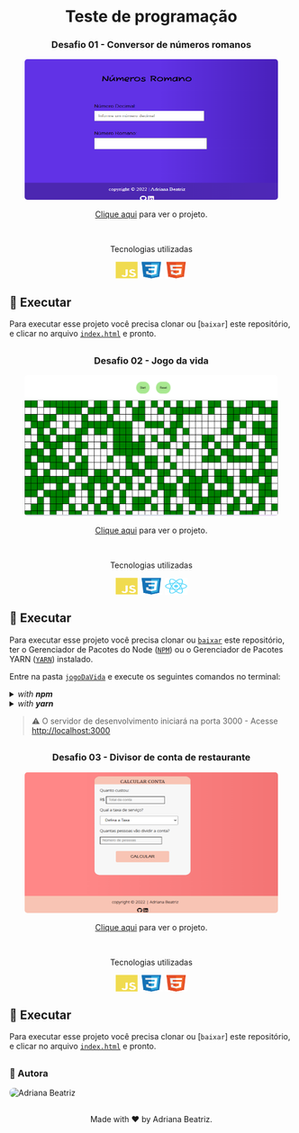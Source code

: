 <h1 align="center"> Teste de programação </h1>

<h3 align="center"> Desafio 01 - Conversor de números romanos </h3>

<p align="center">
    <img width="450" style="border-radius: 5px" height="250" alt="Demonstração do Projeto" src="demonstracaoTela1.png">
</p>
<p align="center"><a href="https://numerosromanos.vercel.app/">Clique aqui</a> para ver o projeto.</p>

<div align="center"><br>
  <p align="center">Tecnologias utilizadas</p>
  <img align="center" alt="dri-Js" height="30" width="40" src="https://raw.githubusercontent.com/devicons/devicon/master/icons/javascript/javascript-plain.svg">
  <img align="center" alt="dri-css" height="30" width="40" src="https://raw.githubusercontent.com/devicons/devicon/master/icons/css3/css3-original.svg">
 <img align="center" alt="dri-html" height="30" width="40" src="https://raw.githubusercontent.com/devicons/devicon/master/icons/html5/html5-original.svg">
</div>

## :dvd: **Executar**

Para executar esse projeto você precisa clonar ou [`baixar`] este repositório, e clicar no arquivo [`index.html`](index/) e pronto.

## 
<h3 align="center"> Desafio 02 - Jogo da vida </h3>

<p align="center">
    <img width="450" style="border-radius: 5px" height="250" alt="Demonstração do Projeto" src="demonstracaoTela2.png">
</p>
<p align="center"><a href="https://jogo-omega.vercel.app/">Clique aqui</a> para ver o projeto.</p>

<div align="center"><br>
  <p align="center">Tecnologias utilizadas</p>
  <img align="center" alt="dri-Js" height="30" width="40" src="https://raw.githubusercontent.com/devicons/devicon/master/icons/javascript/javascript-plain.svg">
  <img align="center" alt="dri-css" height="30" width="40" src="https://raw.githubusercontent.com/devicons/devicon/master/icons/css3/css3-original.svg">
 <img align="center" alt="dri-react" height="30" width="40" src="https://raw.githubusercontent.com/devicons/devicon/master/icons/react/react-original.svg">
</div>

## :dvd: **Executar**

Para executar esse projeto você precisa clonar ou [`baixar`](https://github.com/rafaelfachinelli/DSVendas/archive/main.zip) este repositório, ter o Gerenciador de Pacotes do Node ([`NPM`](https://www.npmjs.com/get-npm)) ou o Gerenciador de Pacotes YARN ([`YARN`](https://yarnpkg.com/getting-started)) instalado.

Entre na pasta [`jogoDaVida`](jogoDaVida/) e execute os seguintes comandos no terminal:

<details>
  <summary><i>with <b>npm</b></i></summary>
  
  ```bash
  # Instalar dependências
  $ npm install

  # Iniciar servidor de desenvolvimento
  $ npm start
  ```
  
</details>

<details>
  <summary><i>with <b>yarn</b></i></summary>

```bash
# Instalar dependências
$ yarn

# Iniciar servidor de desenvolvimento
$ yarn start

```

</details>

> ⚠️ O servidor de desenvolvimento iniciará na porta 3000 - Acesse <http://localhost:3000>

##
<h3 align="center"> Desafio 03 - Divisor de conta de restaurante </h3>

<p align="center">
    <img width="450" style="border-radius: 5px" height="250" alt="Demonstração do Projeto" src="demonstracaoTela3.png">
</p>
<p align="center"><a href="https://divisor-xi.vercel.app/">Clique aqui</a> para ver o projeto.</p>

<div align="center"><br>
  <p align="center">Tecnologias utilizadas</p>
  <img align="center" alt="dri-Js" height="30" width="40" src="https://raw.githubusercontent.com/devicons/devicon/master/icons/javascript/javascript-plain.svg">
  <img align="center" alt="dri-css" height="30" width="40" src="https://raw.githubusercontent.com/devicons/devicon/master/icons/css3/css3-original.svg">
 <img align="center" alt="dri-html" height="30" width="40" src="https://raw.githubusercontent.com/devicons/devicon/master/icons/html5/html5-original.svg">
</div>

## :dvd: **Executar**

Para executar esse projeto você precisa clonar ou [`baixar`] este repositório, e clicar no arquivo [`index.html`](index/) e pronto.

##

### [](https://github.com/driica/DSvendas#--autor) 💎 Autora 
<img style="border-radius: 8px" src="https://github.com/driica.png" width="100px;" alt="Adriana Beatriz"/>

##

 <p align="center"> Made with ♥ by Adriana Beatriz. <a href="https://www.linkedin.com/in/adrianabeatriz3/"></a></p>

